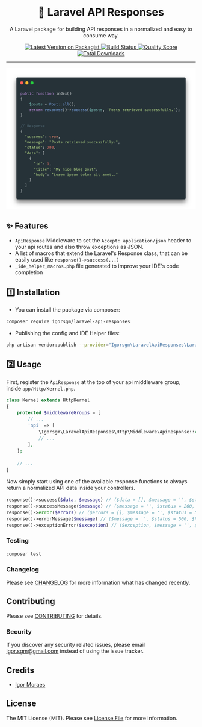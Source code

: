 <h1 align="center">📮 Laravel API Responses</h1>

<p align="center">A Laravel package for building API responses in a normalized and easy to consume way.</p>

<p align="center">
    <a href="https://packagist.org/packages/igorsgm/laravel-api-responses">
        <img src="https://img.shields.io/packagist/v/igorsgm/laravel-api-responses.svg?style=flat-square" alt="Latest Version on Packagist">
    </a>
    <a href="https://travis-ci.org/igorsgm/laravel-api-responses">
        <img src="https://img.shields.io/travis/igorsgm/laravel-api-responses/master.svg?style=flat-square" alt="Build Status">
    </a>
    <a href="https://scrutinizer-ci.com/g/igorsgm/laravel-api-responses">
        <img src="https://img.shields.io/scrutinizer/g/igorsgm/laravel-api-responses.svg?style=flat-square" alt="Quality Score">
    </a>
    <a href="https://packagist.org/packages/igorsgm/laravel-api-responses">
        <img src="https://img.shields.io/packagist/dt/igorsgm/laravel-api-responses.svg?style=flat-square" alt="Total Downloads">
    </a>
</p>

<hr/>

![API Response example](./image.png)

## ✨ Features

- `ApiResponse` Middleware to set the `Accept: application/json` header to your api routes and also throw exceptions as
  JSON.
- A list of macros that extend the Laravel's Response class, that can be easily used like `response()->success(...)`
- `_ide_helper_macros.php` file generated to improve your IDE's code completion

## 1️⃣ Installation

- You can install the package via composer:

```bash
composer require igorsgm/laravel-api-responses
```

- Publishing the config and IDE Helper files:

```bash
php artisan vendor:publish --provider="Igorsgm\LaravelApiResponses\LaravelApiResponsesServiceProvider"
```

## 2️⃣ Usage

First, register the `ApiResponse` at the top of your api middleware group, inside `app/Http/Kernel.php`.

``` php
class Kernel extends HttpKernel
{
    protected $middlewareGroups = [
        // ...
        'api' => [
            \Igorsgm\LaravelApiResponses\Http\Middleware\ApiResponse::class,
            // ...
        ],
    ];
    
    // ...
}
```

Now simply start using one of the available response functions to always return a normalized API data inside your controllers.
``` php
response()->success($data, $message) // ($data = [], $message = '', $status = 200, $headers = [])
response()->successMessage($message) // ($message = '', $status = 200, $headers = [])
response()->error($errors) // ($errors = [], $message = '', $status = 500, $headers = [])
response()->errorMessage($message) // ($message = '', $status = 500, $headers = [])
response()->exceptionError($exception) // ($exception, $message = '', $status = 0, $headers = [])
```

### Testing

``` bash
composer test
```

### Changelog

Please see [CHANGELOG](CHANGELOG.md) for more information what has changed recently.

## Contributing

Please see [CONTRIBUTING](CONTRIBUTING.md) for details.

### Security

If you discover any security related issues, please email igor.sgm@gmail.com instead of using the issue tracker.

## Credits

- [Igor Moraes](https://github.com/igorsgm)

## License

The MIT License (MIT). Please see [License File](LICENSE.md) for more information.
